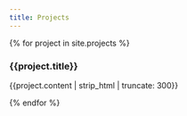```yaml
---
title: Projects
---
```


<link rel="stylesheet" type="text/css" href="/css/projects.css" />

{% for project in site.projects %}
<article class="project" onclick="location.href='{{project.url}}'">
    <h3>{{project.title}}</h3>
    <p>{{project.content | strip_html | truncate: 300}}</p>
</article>
{% endfor %}